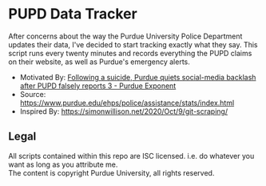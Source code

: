# PUPD Data Tracker
After concerns about the way the Purdue University Police Department updates their data, I've decided to start tracking exactly what they say.
This script runs every twenty minutes and records everything the PUPD claims on their website, as well as Purdue's emergency alerts.

* Motivated By: [Following a suicide, Purdue quiets social-media backlash after PUPD falsely reports 3 - Purdue Exponent](https://www.purdueexponent.org/campus/article_d0d0d5b2-29f1-11eb-a243-a7b5f5a651ca.html)
* Source: https://www.purdue.edu/ehps/police/assistance/stats/index.html
* Inspired By: https://simonwillison.net/2020/Oct/9/git-scraping/

## Legal
All scripts contained within this repo are ISC licensed. i.e. do whatever you want as long as you attribute me.  
The content is copyright Purdue University, all rights reserved.
